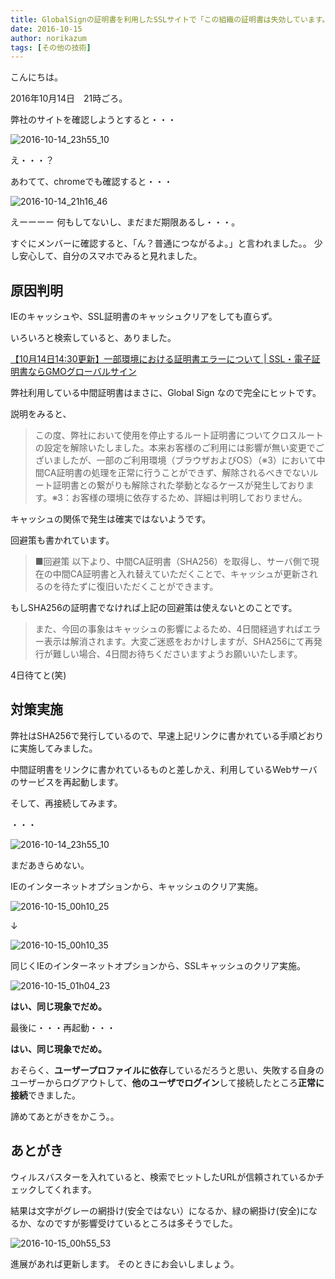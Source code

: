 ```yaml
---
title: GlobalSignの証明書を利用したSSLサイトで「この組織の証明書は失効しています。」となる
date: 2016-10-15
author: norikazum
tags: [その他の技術]
---
```


こんにちは。

2016年10月14日　21時ごろ。

弊社のサイトを確認しようとすると・・・

![2016-10-14_23h55_10](images/suddenly-expired-with-ssl-cert-by-global-sign-1.png)


え・・・？


あわてて、chromeでも確認すると・・・


![2016-10-14_21h16_46](images/suddenly-expired-with-ssl-cert-by-global-sign-2.png)


えーーーー
何もしてないし、まだまだ期限あるし・・・。


すぐにメンバーに確認すると、「ん？普通につながるよ。」と言われました。。
少し安心して、自分のスマホでみると見れました。


## 原因判明

IEのキャッシュや、SSL証明書のキャッシュクリアをしても直らず。

いろいろと検索していると、ありました。

[【10月14日14:30更新】一部環境における証明書エラーについて | SSL・電子証明書ならGMOグローバルサイン](https://jp.globalsign.com/info/detail.php?no=1476381069)


弊社利用している中間証明書はまさに、Global Sign なので完全にヒットです。


説明をみると、
>この度、弊社において使用を停止するルート証明書についてクロスルートの設定を解除いたしました。本来お客様のご利用には影響が無い変更でございましたが、一部のご利用環境（ブラウザおよびOS）（※3）において中間CA証明書の処理を正常に行うことができず、解除されるべきでないルート証明書との繋がりも解除された挙動となるケースが発生しております。※3：お客様の環境に依存するため、詳細は判明しておりません。


キャッシュの関係で発生は確実ではないようです。


回避策も書かれています。

>■回避策
以下より、中間CA証明書（SHA256）を取得し、サーバ側で現在の中間CA証明書と入れ替えていただくことで、キャッシュが更新されるのを待たずに復旧いただくことができます。

もしSHA256の証明書でなければ上記の回避策は使えないとのことです。

>また、今回の事象はキャッシュの影響によるため、4日間経過すればエラー表示は解消されます。大変ご迷惑をおかけしますが、SHA256にて再発行が難しい場合、4日間お待ちくださいますようお願いいたします。


4日待てと(笑)


## 対策実施

弊社はSHA256で発行しているので、早速上記リンクに書かれている手順どおりに実施してみました。

中間証明書をリンクに書かれているものと差しかえ、利用しているWebサーバのサービスを再起動します。

そして、再接続してみます。

・・・

![2016-10-14_23h55_10](images/suddenly-expired-with-ssl-cert-by-global-sign-3.png)

まだあきらめない。

IEのインターネットオプションから、キャッシュのクリア実施。

![2016-10-15_00h10_25](images/suddenly-expired-with-ssl-cert-by-global-sign-4.png)

↓

![2016-10-15_00h10_35](images/suddenly-expired-with-ssl-cert-by-global-sign-5.png)


同じくIEのインターネットオプションから、SSLキャッシュのクリア実施。

![2016-10-15_01h04_23](images/suddenly-expired-with-ssl-cert-by-global-sign-6.png)

**はい、同じ現象でだめ。**

最後に・・・再起動・・・

**はい、同じ現象でだめ。**

おそらく、**ユーザープロファイルに依存**しているだろうと思い、失敗する自身のユーザーからログアウトして、**他のユーザでログイン**して接続したところ**正常に接続**できました。

諦めてあとがきをかこう。。


## あとがき
ウィルスバスターを入れていると、検索でヒットしたURLが信頼されているかチェックしてくれます。

結果は文字がグレーの網掛け(安全ではない）になるか、緑の網掛け(安全)になるか、なのですが影響受けているところは多そうでした。

![2016-10-15_00h55_53](images/suddenly-expired-with-ssl-cert-by-global-sign-7.png)

進展があれば更新します。
そのときにお会いしましょう。
